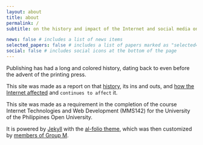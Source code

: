 ```yaml
---
layout: about
title: about
permalink: /
subtitle: on the history and impact of the Internet and social media on traditional publishing

news: false # includes a list of news items
selected_papers: false # includes a list of papers marked as "selected={true}"
social: false # includes social icons at the bottom of the page
---
```


Publishing has had a long and colored history, dating back to even before the advent of the printing press. 

This site was made as a report on that [history](https://mms142-groupm-2024.github.io/history/), its ins and outs, and [how the Internet affected](https://mms142-groupm-2024.github.io/digital/) and `continues to affect` it.

This site was made as a requirement in the completion of the course Internet Technologies and Web Development (MMS142) for the University of the Philippines Open University.

It is powered by [Jekyll](https://jekyllrb.com) with the [al-folio theme](https://github.com/alshedivat/al-folio), which was then customized by [members of Group M](https://mms142-groupm-2024.github.io/people/).
